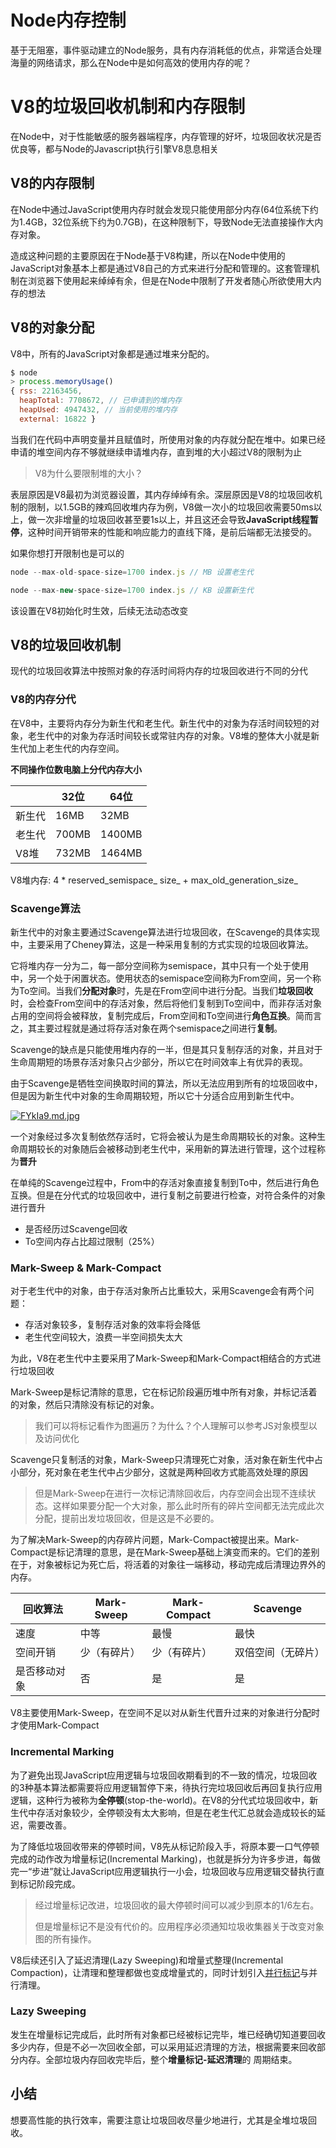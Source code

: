 # Node内存控制

基于无阻塞，事件驱动建立的Node服务，具有内存消耗低的优点，非常适合处理海量的网络请求，那么在Node中是如何高效的使用内存的呢？

# V8的垃圾回收机制和内存限制

在Node中，对于性能敏感的服务器端程序，内存管理的好坏，垃圾回收状况是否优良等，都与Node的Javascript执行引擎V8息息相关

## V8的内存限制

在Node中通过JavaScript使用内存时就会发现只能使用部分内存(64位系统下约为1.4GB，32位系统下约为0.7GB)，在这种限制下，导致Node无法直接操作大内存对象。

造成这种问题的主要原因在于Node基于V8构建，所以在Node中使用的JavaScript对象基本上都是通过V8自己的方式来进行分配和管理的。这套管理机制在浏览器下使用起来绰绰有余，但是在Node中限制了开发者随心所欲使用大内存的想法

## V8的对象分配

V8中，所有的JavaScript对象都是通过堆来分配的。

```javascript
$ node
> process.memoryUsage()
{ rss: 22163456,
  heapTotal: 7708672, // 已申请到的堆内存
  heapUsed: 4947432, // 当前使用的堆内存
  external: 16822 }
```

当我们在代码中声明变量并且赋值时，所使用对象的内存就分配在堆中。如果已经申请的堆空间内存不够就继续申请堆内存，直到堆的大小超过V8的限制为止

> V8为什么要限制堆的大小？

表层原因是V8最初为浏览器设置，其内存绰绰有余。深层原因是V8的垃圾回收机制的限制，以1.5GB的辣鸡回收堆内存为例，V8做一次小的垃圾回收需要50ms以上，做一次非增量的垃圾回收甚至要1s以上，并且这还会导致**JavaScript线程暂停**，这种时间开销带来的性能和响应能力的直线下降，是前后端都无法接受的。

如果你想打开限制也是可以的

```javascript
node --max-old-space-size=1700 index.js // MB 设置老生代

node --max-new-space-size=1700 index.js // KB 设置新生代
```

该设置在V8初始化时生效，后续无法动态改变

## V8的垃圾回收机制

现代的垃圾回收算法中按照对象的存活时间将内存的垃圾回收进行不同的分代

### V8的内存分代

在V8中，主要将内存分为新生代和老生代。新生代中的对象为存活时间较短的对象，老生代中的对象为存活时间较长或常驻内存的对象。V8堆的整体大小就是新生代加上老生代的内存空间。

**不同操作位数电脑上分代内存大小**

|        | 32位  | 64位   |
| ------ | ----- | ------ |
| 新生代 | 16MB  | 32MB   |
| 老生代 | 700MB | 1400MB |
| V8堆   | 732MB | 1464MB |

V8堆内存: 4 * reserved_semispace_ size_ + max_old_generation_size_

### Scavenge算法

新生代中的对象主要通过Scavenge算法进行垃圾回收，在Scavenge的具体实现中，主要采用了Cheney算法，这是一种采用复制的方式实现的垃圾回收算法。

它将堆内存一分为二，每一部分空间称为semispace，其中只有一个处于使用中，另一个处于闲置状态。使用状态的semispace空间称为From空间，另一个称为To空间。当我们**分配对象**时，先是在From空间中进行分配。当我们**垃圾回收**时，会检查From空间中的存活对象，然后将他们复制到To空间中，而非存活对象占用的空间将会被释放，复制完成后，From空间和To空间进行**角色互换**。简而言之，其主要过程就是通过将存活对象在两个semispace之间进行**复制**。

Scavenge的缺点是只能使用堆内存的一半，但是其只复制存活的对象，并且对于生命周期短的场景存活对象只占少部分，所以它在时间效率上有优异的表现。

由于Scavenge是牺牲空间换取时间的算法，所以无法应用到所有的垃圾回收中，但是因为新生代中对象的生命周期较短，所以它十分适合应用到新生代中。

[![FYkIa9.md.jpg](https://s1.ax1x.com/2018/12/11/FYkIa9.md.jpg)](https://imgchr.com/i/FYkIa9)

一个对象经过多次复制依然存活时，它将会被认为是生命周期较长的对象。这种生命周期较长的对象随后会被移动到老生代中，采用新的算法进行管理，这个过程称为**晋升**

在单纯的Scavenge过程中，From中的存活对象直接复制到To中，然后进行角色互换。但是在分代式的垃圾回收中，进行复制之前要进行检查，对符合条件的对象进行晋升

- 是否经历过Scavenge回收
- To空间内存占比超过限制（25%）

### Mark-Sweep & Mark-Compact

对于老生代中的对象，由于存活对象所占比重较大，采用Scavenge会有两个问题：

- 存活对象较多，复制存活对象的效率将会降低
- 老生代空间较大，浪费一半空间损失太大

为此，V8在老生代中主要采用了Mark-Sweep和Mark-Compact相结合的方式进行垃圾回收

Mark-Sweep是标记清除的意思，它在标记阶段遍历堆中所有对象，并标记活着的对象，然后只清除没有标记的对象。

> 我们可以将标记看作为图遍历？为什么？个人理解可以参考JS对象模型以及访问优化

Scavenge只复制活的对象，Mark-Sweep只清理死亡对象，活对象在新生代中占小部分，死对象在老生代中占少部分，这就是两种回收方式能高效处理的原因

> 但是Mark-Sweep在进行一次标记清除回收后，内存空间会出现不连续状态。这样如果要分配一个大对象，那么此时所有的碎片空间都无法完成此次分配，提前出发垃圾回收，但是这是不必要的。

为了解决Mark-Sweep的内存碎片问题，Mark-Compact被提出来。Mark-Compact是标记清理的意思，是在Mark-Sweep基础上演变而来的。它们的差别在于，对象被标记为死亡后，将活着的对象往一端移动，移动完成后清理边界外的内存。

| 回收算法     | Mark-Sweep   | Mark-Compact | Scavenge           |
| ------------ | ------------ | ------------ | ------------------ |
| 速度         | 中等         | 最慢         | 最快               |
| 空间开销     | 少（有碎片） | 少（有碎片） | 双倍空间（无碎片） |
| 是否移动对象 | 否           | 是           | 是                 |

V8主要使用Mark-Sweep，在空间不足以对从新生代晋升过来的对象进行分配时才使用Mark-Compact

### Incremental Marking

为了避免出现JavaScript应用逻辑与垃圾回收期看到的不一致的情况，垃圾回收的3种基本算法都需要将应用逻辑暂停下来，待执行完垃圾回收后再回复执行应用逻辑，这种行为被称为**全停顿**(stop-the-world)。在V8的分代式垃圾回收中，新生代中存活对象较少，全停顿没有太大影响，但是在老生代汇总就会造成较长的延迟，需要改善。

为了降低垃圾回收带来的停顿时间，V8先从标记阶段入手，将原本要一口气停顿完成的动作改为增量标记(Incremental Marking)，也就是拆分为许多步进，每做完一“步进”就让JavaScript应用逻辑执行一小会，垃圾回收与应用逻辑交替执行直到标记阶段完成。

> 经过增量标记改进，垃圾回收的最大停顿时间可以减少到原本的1/6左右。
>
> 但是增量标记不是没有代价的。应用程序必须通知垃圾收集器关于改变对象图的所有操作。

V8后续还引入了延迟清理(Lazy Sweeping)和增量式整理(Incremental Compaction)，让清理和整理都做也变成增量式的，同时计划引入[并行标记](https://www.oschina.net/translate/v8-javascript-engine)与并行清理。

### Lazy Sweeping

发生在增量标记完成后，此时所有对象都已经被标记完毕，堆已经确切知道要回收多少内存，但是不必一次回收全部，可以采用延迟清理的方法，根据需要来回收部分内存。全部垃圾内存回收完毕后，整个**增量标记-延迟清理**的 周期结束。

## 小结

想要高性能的执行效率，需要注意让垃圾回收尽量少地进行，尤其是全堆垃圾回收。
